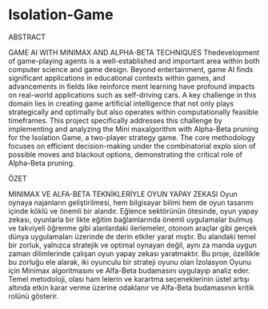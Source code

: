 # Isolation-Game

ABSTRACT

 GAME AI WITH MINIMAX AND ALPHA-BETA TECHNIQUES
 Thedevelopment of game-playing agents is a well-established and important area within
 both computer science and game design. Beyond entertainment, game AI finds significant
 applications in educational contexts within games, and advancements in fields like reinforce
ment learning have profound impacts on real-world applications such as self-driving cars. A
 key challenge in this domain lies in creating game artificial intelligence that not only plays
 strategically and optimally but also operates within computationally feasible timeframes.
 This project specifically addresses this challenge by implementing and analyzing the Mini
maxalgorithm with Alpha-Beta pruning for the Isolation Game, a two-player strategy game.
 The core methodology focuses on efficient decision-making under the combinatorial explo
sion of possible moves and blackout options, demonstrating the critical role of Alpha-Beta
 pruning.

 ÖZET
 
 MINIMAX VE ALFA-BETA TEKNİKLERİYLE OYUN
 YAPAY ZEKASI
 Oyun oynaya najanların geliştirilmesi, hem bilgisayar bilimi hem de oyun tasarımı içinde
 köklü ve önemli bir alandır. Eğlence sektörünün ötesinde, oyun yapay zekası, oyunlarla bir
likte eğitim bağlamlarında önemli uygulamalar bulmuş ve takviyeli öğrenme gibi alanlardaki
 ilerlemeler, otonom araçlar gibi gerçek dünya uygulamaları üzerinde de derin etkiler yarat
mıştır. Bu alandaki temel bir zorluk, yalnızca stratejik ve optimal oynayan değil, aynı za
manda uygun zaman dilimlerinde çalışan oyun yapay zekası yaratmaktır. Bu proje, özellikle
 bu zorluğu ele alarak, iki oyunculu bir strateji oyunu olan İzolasyon Oyunu için Minimax
 algoritmasını ve Alfa-Beta budamasını uygulayıp analiz eder. Temel metodoloji, olası ham
lelerin ve karartma seçeneklerinin üstel artışı altında etkin karar verme üzerine odaklanır ve
 Alfa-Beta budamasının kritik rolünü gösterir.
